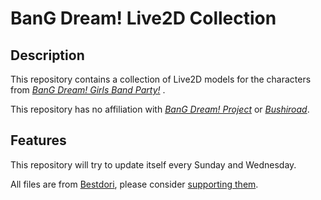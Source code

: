 # BanG Dream! Live2D Collection

## Description

This repository contains a collection of Live2D models for the characters from [*BanG Dream! Girls Band Party!*](https://bang-dream.bushimo.jp/) .

This repository has no affiliation with [*BanG Dream! Project*](https://bang-dream.com/) or [*Bushiroad*](https://bushiroad.com/).

## Features

This repository will try to update itself every Sunday and Wednesday.

All files are from [Bestdori](https://bestdori.com/), please consider [supporting them](https://bestdori.com/home/support).
